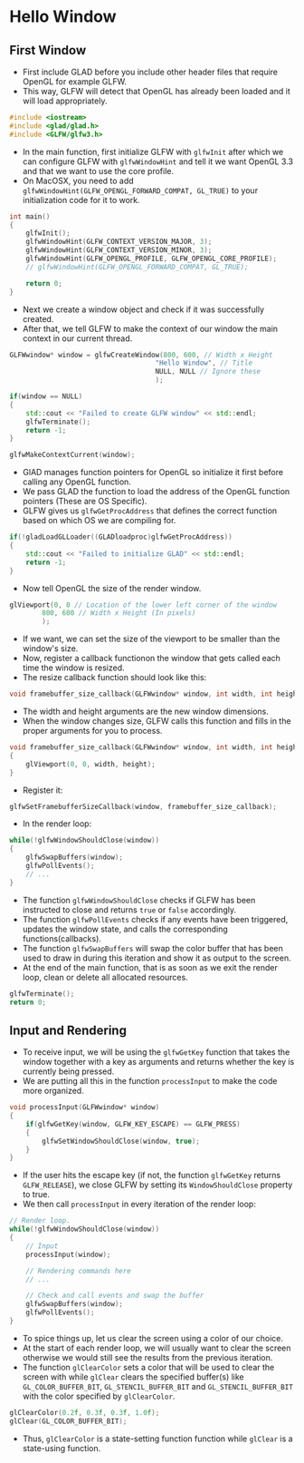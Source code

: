 # Hello Window

## First Window

- First include GLAD before you include other header files that require OpenGL for example GLFW.
- This way, GLFW will detect that OpenGL has already been loaded and it will load appropriately.

```c++
#include <iostream>
#include <glad/glad.h>
#include <GLFW/glfw3.h>
```

- In the main function, first initialize GLFW with `glfwInit` after which we can configure GLFW with `glfwWindowHint` and tell it we want OpenGL 3.3 and that we want to use the core profile.
- On MacOSX, you need to add `glfwWindowHint(GLFW_OPENGL_FORWARD_COMPAT, GL_TRUE)` to your initialization code for it to work.

```c++
int main()
{
    glfwInit();
    glfwWindowHint(GLFW_CONTEXT_VERSION_MAJOR, 3);
    glfwWindowHint(GLFW_CONTEXT_VERSION_MINOR, 3);
    glfwWindowHint(GLFW_OPENGL_PROFILE, GLFW_OPENGL_CORE_PROFILE);
    // glfwWindowHint(GLFW_OPENGL_FORWARD_COMPAT, GL_TRUE);

    return 0;
}
```

- Next we create a window object and check if it was successfully created.
- After that, we tell GLFW to make the context of our window the main context in our current thread.

```c++
GLFWwindow* window = glfwCreateWindow(800, 600, // Width x Height
                                    "Hello Window", // Title
                                    NULL, NULL // Ignore these
                                    );

if(window == NULL)
{
    std::cout << "Failed to create GLFW window" << std::endl;
    glfwTerminate();
    return -1;
}

glfwMakeContextCurrent(window);
```

- GlAD manages function pointers for OpenGL so initialize it first before calling any OpenGL function.
- We pass GLAD the function to load the address of the OpenGL function pointers (These are OS Specific).
- GLFW gives us `glfwGetProcAddress` that defines the correct function based on which OS we are compiling for.

```c++
if(!gladLoadGLLoader((GLADloadproc)glfwGetProcAddress))
{
    std::cout << "Failed to initialize GLAD" << std::endl;
    return -1;
}
```

- Now tell OpenGL the size of the render window.

```c++
glViewport(0, 0 // Location of the lower left corner of the window
        800, 600 // Width x Height (In pixels)
        );
```

- If we want, we can set the size of the viewport to be smaller than the window's size.  
- Now, register a callback functionon the window that gets called each time the window is resized.
- The resize callback function should look like this:

```c++
void framebuffer_size_callback(GLFWwindow* window, int width, int height);
```

- The width and height arguments are the new window dimensions.
- When the window changes size, GLFW calls this function and fills in the proper arguments for you to process.

```c++
void framebuffer_size_callback(GLFWwindow* window, int width, int height)
{
    glViewport(0, 0, width, height);
}
```

- Register it:

```c++
glfwSetFramebufferSizeCallback(window, framebuffer_size_callback);
```

- In the render loop:

```c++
while(!glfwWindowShouldClose(window))
{
    glfwSwapBuffers(window);
    glfwPollEvents();
    // ...
}
```

- The function `glfwWindowShouldClose` checks if GLFW has been instructed to close and returns `true` or `false` accordingly.
- The function `glfwPollEvents` checks if any events have been triggered, updates the window state, and calls the corresponding functions(callbacks).
- The function `glfwSwapBuffers` will swap the color buffer that has been used to draw in during this iteration and show it as output to the screen.
- At the end of the main function, that is as soon as we exit the render loop, clean or delete all allocated resources.

```c++
glfwTerminate();
return 0;
```

## Input and Rendering

- To receive input, we will be using the `glfwGetKey` function that takes the window together with a key as arguments and returns whether the key is currently being pressed.
- We are putting all this in the function `processInput` to make the code more organized.

```c++
void processInput(GLFWwindow* window)
{
    if(glfwGetKey(window, GLFW_KEY_ESCAPE) == GLFW_PRESS)
    {
        glfwSetWindowShouldClose(window, true);
    }
}
```

- If the user hits the escape key (if not, the function `glfwGetKey` returns `GLFW_RELEASE`), we close GLFW by setting its `WindowShouldClose` property to true.
- We then call `processInput` in every iteration of the render loop:

```c++
// Render loop.
while(!glfwWindowShouldClose(window))
{
    // Input
    processInput(window);

    // Rendering commands here
    // ...

    // Check and call events and swap the buffer
    glfwSwapBuffers(window);
    glfwPollEvents();
}
```

- To spice things up, let us clear the screen using a color of our choice.
- At the start of each render loop, we will usually want to clear the screen otherwise we would still see the results from the previous iteration.
- The function `glClearColor` sets a color that will be used to clear the screen with while `glClear` clears the specified buffer(s) like `GL_COLOR_BUFFER_BIT`, `GL_STENCIL_BUFFER_BIT` and `GL_STENCIL_BUFFER_BIT` with the color specified by `glClearColor`.

```c++
glClearColor(0.2f, 0.3f, 0.3f, 1.0f);
glClear(GL_COLOR_BUFFER_BIT);
```

- Thus, `glClearColor` is a state-setting function function while `glClear` is a state-using function.